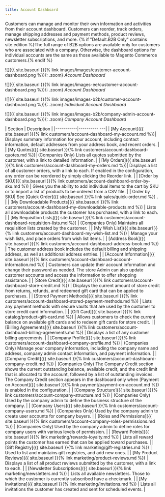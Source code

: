 ```yaml
---
title: Account Dashboard
---
```


Customers can manage and monitor their own information and activities from their account dashboard. Customers can reorder, track orders, manage shipping addresses and payment methods, product reviews, newsletter subscriptions, and more. {% if "Default.B2B Only" contains site.edition %}The full range of B2B options are available only for customers who are associated with a company. Otherwise, the dashboard options for individual accounts are the same as those available to Magento Commerce customers.{% endif %}

<!--{% if "Default.CE Only" contains site.edition %}-->
![]({{ site.baseurl }}{% link images/images/customer-account-dashboard.png %}){: .zoom}
_Account Dashboard_
<!--{% endif %}-->
<!--{% if "Default.EE Only" contains site.edition %}-->
![]({{ site.baseurl }}{% link images/images-ee/customer-account-dashboard.png %}){: .zoom}
_Account Dashboard_
<!--{% endif %}-->
<!--{% if "Default.B2B Only" contains site.edition %}-->
![]({{ site.baseurl }}{% link images/images-b2b/customer-account-dashboard.png %}){: .zoom}
_Individual Account Dashboard_

![]({{ site.baseurl }}{% link images/images-b2b/company-admin-account-dashboard.png %}){: .zoom}
_Company Account Dashboard_
<!--{% endif %}-->

| Section   | Description  |
|-----------|---------- ---|
| [My Account]({{ site.baseurl }}{% link customers/account-dashboard-my-account.md %})| Displays summary information for your account, including contact information, default addresses from your address book, and recent orders. |<!--{% if "Default.B2B Only" contains site.edition %}-->
| [My Quotes]({{ site.baseurl }}{% link customers/account-dashboard-quotes.md %})| (Companies Only) Lists all quotes submitted by the customer, with a link to detailed information. |<!--{% endif %}-->
| [My Orders]({{ site.baseurl }}{% link customers/account-dashboard-my-orders.md %})| Displays a list of all customer orders, with a link to each. If enabled in the configuration, any order can be reordered by simply clicking the Reorder link. |<!--{% if "Default.EE  Only" contains site.edition %}-->
| [Order by SKU]({{ site.baseurl }}{% link customers/account-dashboard-order-by-sku.md %}) | Gives you the ability to add individual items to the cart by SKU or to import a list of products to be ordered from a CSV file. |<!--{% endif %}--><!--{% if "Default.B2B  Only" contains site.edition %}-->
| Order by SKU| See [Quick Order]({{ site.baseurl }}{% link sales/quick-order.md %}) . |<!--{% endif %}-->
| [My Downloadable Products]({{ site.baseurl }}{% link customers/account-dashboard-my-downloadable-products.md %}) | Lists all downloadable products the customer has purchased, with a link to each.  |<!--{% if "Default.B2B Only" contains site.edition %}-->
| [My Requisition Lists]({{ site.baseurl }}{% link customers/account-dashboard-requisition-lists.md %})  | (Companies Only) Maintains all requisition lists created by the customer.  |<!--{% endif %}-->
| [My Wish List]({{ site.baseurl }}{% link customers/account-dashboard-my-wish-list.md %})  | Manage your wish lists, and place orders from wish list items. |
| [Address Book]({{ site.baseurl }}{% link customers/account-dashboard-address-book.md %})  | The customer address book includes the default billing and shipping address, as well as additional address entries. |
| [Account Information]({{ site.baseurl }}{% link customers/account-dashboard-account-information.md %}) | Customers can update their account information and change their password as needed. The store Admin can also update customer accounts and access the information to offer shopping assistance.  |<!--{% if "Default.EE-B2B" contains site.edition %}-->
| [Store Credit]({{ site.baseurl }}{% link customers/account-dashboard-store-credit.md %}) | Displays the current amount of store credit from returns, refunds, and redeemed gift card that can be applied to purchases.  |
| [Stored Payment Methods]({{ site.baseurl }}{% link customers/account-dashboard-stored-payment-methods.md %}) | Lists any payment methods with secure vaults that are used by the customer to store credit card information.  |
| [Gift Card]({{ site.baseurl }}{% link catalog/product-gift-card.md %}) | Allows customers to check the current balance on available gift cards and to redeem gift cards for store credit. |<!--{% endif %}-->
| [Billing Agreements]({{ site.baseurl }}{% link customers/account-dashboard-billing-agreements.md %}) | Displays a list of any customer billing agreements. |<!--{% if "Default.B2B Only" contains site.edition %}-->
| [Company Profile]({{ site.baseurl }}{% link customers/account-dashboard-company-profile.md %}) | (Companies Only) Manage your company information, including the company name and address, company admin contact information, and payment information.  |
| [Company Credit]({{ site.baseurl }}{% link customers/account-dashboard-company-credit.md %})  | (Companies Only) The Company Credit section shows the current outstanding balance, available credit, and the credit limit that is allocated to the account, followed by a list of outstanding invoices. The Company Credit section appears in the dashboard only when [Payment on Account]({{ site.baseurl }}{% link payment/payment-on-account.md %}) is enabled in the configuration. |
| [Company Structure]({{ site.baseurl }}{% link customers/account-company-structure.md %}) | (Companies Only) Used by the company admin to define the business structure of the company.  |
| [Company Users]({{ site.baseurl }}{% link customers/account-company-users.md %}) | (Companies Only) Used by the company admin to create user accounts for company buyers.  |
| [Roles and Permissions]({{ site.baseurl }}{% link customers/account-company-roles-permissions.md %}) | (Companies Only) Used by the company admin to define roles   for company users with various levels of permission. |<!--{% endif %}--><!--{% if "Default.EE-B2B" contains site.edition %}-->
| [Reward Points]({{ site.baseurl }}{% link marketing/rewards-loyalty.md %}) | Lists all reward points the customer has earned that can be applied toward purchases.   |
| [Gift Registry]({{ site.baseurl }}{% link marketing/gift-registries.md %}) | Used to list and maintains gift registries, and  add new ones. |<!--{% endif %}-->
| [My Product Reviews]({{ site.baseurl }}{% link marketing/product-reviews.md %}) | Displays a list of all product reviews submitted by the customer, with a link to each.  |
| [Newsletter Subscriptions]({{ site.baseurl }}{% link marketing/newsletters.md %})  | Lists all available newsletters. Those to which the customer is currently subscribed have a checkmark. |<!--{% if "Default.EE-B2B" contains site.edition %}-->
| [My Invitations]({{ site.baseurl }}{% link marketing/invitations.md %}) | Lists all invitations the customer has created and sent for scheduled events. |<!--{% endif %}-->
